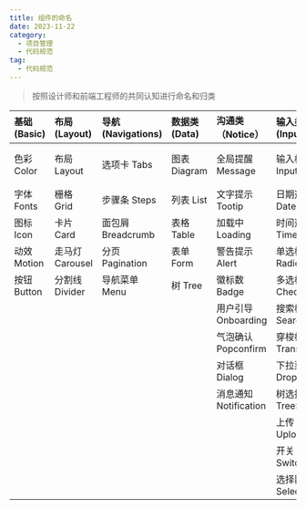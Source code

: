 ```yaml
---
title: 组件的命名
date: 2023-11-22
category: 
  - 项目管理
  - 代码规范
tag: 
  - 代码规范
---
```


> 按照设计师和前端工程师的共同认知进行命名和归类

| **基础(Basic)** | **布局(Layout)** | **导航(Navigations)** | **数据类(Data)** | **沟通类（Notice）**  | **输入类(Input)**     | **其他 Others** |
| :-------------- | :--------------- | :-------------------- | :--------------- | :-------------------- | :-------------------- | :-------------- |
| 色彩 Color      | 布局 Layout      | 选项卡 Tabs           | 图表 Diagram     | 全局提醒 Message      | 输入框 Input          | 模态抽屉 Drawer |
| 字体 Fonts      | 栅格 Grid        | 步骤条 Steps          | 列表 List        | 文字提示 Tootip       | 日期选择器 DatePicker | 锚点 Anchor     |
| 图标 Icon       | 卡片 Card        | 面包屑 Breadcrumb     | 表格 Table       | 加载中 Loading        | 时间选择器 TimePicker | 标签 Tag        |
| 动效 Motion     | 走马灯 Carousel  | 分页 Pagination       | 表单 Form        | 警告提示 Alert        | 单选框 Radio          |                 |
| 按钮 Button     | 分割线 Divider   | 导航菜单 Menu         | 树 Tree          | 徽标数 Badge          | 多选框 Checkbox       |                 |
|                 |                  |                       |                  | 用户引导 Onboarding   | 搜索框 Search         |                 |
|                 |                  |                       |                  | 气泡确认 Popconfirm   | 穿梭框 Transfer       |                 |
|                 |                  |                       |                  | 对话框 Dialog         | 下拉菜单 Dropdown     |                 |
|                 |                  |                       |                  | 消息通知 Notification | 树选择 TreeSelect     |                 |
|                 |                  |                       |                  |                       | 上传 Upload           |                 |
|                 |                  |                       |                  |                       | 开关 Switch           |                 |
|                 |                  |                       |                  |                       | 选择器 Select         |                 |
